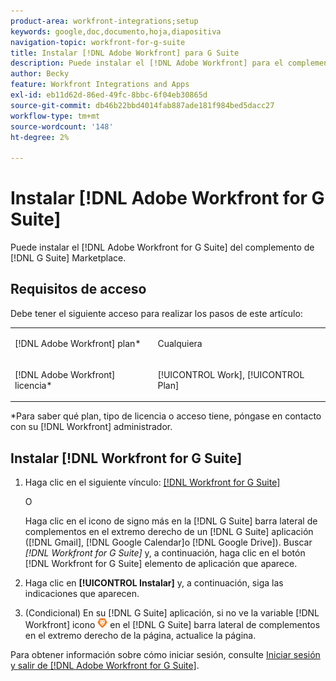 ```yaml
---
product-area: workfront-integrations;setup
keywords: google,doc,documento,hoja,diapositiva
navigation-topic: workfront-for-g-suite
title: Instalar [!DNL Adobe Workfront] para G Suite
description: Puede instalar el [!DNL Adobe Workfront] para el complemento G Suite de G Suite Marketplace.
author: Becky
feature: Workfront Integrations and Apps
exl-id: eb11d62d-86ed-49fc-8bbc-6f04eb30865d
source-git-commit: db46b22bbd4014fab887ade181f984bed5dacc27
workflow-type: tm+mt
source-wordcount: '148'
ht-degree: 2%

---
```


# Instalar [!DNL Adobe Workfront for G Suite]

Puede instalar el [!DNL Adobe Workfront for G Suite] del complemento de [!DNL G Suite] Marketplace.

## Requisitos de acceso

Debe tener el siguiente acceso para realizar los pasos de este artículo:

<table style="table-layout:auto"> 
 <col> 
 <col> 
 <tbody> 
  <tr> 
   <td role="rowheader">[!DNL Adobe Workfront] plan*</td> 
   <td> <p>Cualquiera</p> </td> 
  </tr> 
  <tr> 
   <td role="rowheader">[!DNL Adobe Workfront] licencia*</td> 
   <td> <p>[!UICONTROL Work], [!UICONTROL Plan]</p> </td> 
  </tr>
   </tbody> 
</table>

&#42;Para saber qué plan, tipo de licencia o acceso tiene, póngase en contacto con su [!DNL Workfront] administrador.

## Instalar [!DNL Workfront for G Suite]

1. Haga clic en el siguiente vínculo: [[!DNL Workfront for G Suite]](https://gsuite.google.com/marketplace/app/workfront_for_g_suite/1076371296461)

   O

   Haga clic en el icono de signo más en la [!DNL G Suite] barra lateral de complementos en el extremo derecho de un [!DNL G Suite] aplicación ([!DNL Gmail], [!DNL Google Calendar]o [!DNL Google Drive]). Buscar *[!DNL Workfront for G Suite]* y, a continuación, haga clic en el botón [!DNL Workfront for G Suite] elemento de aplicación que aparece.

1. Haga clic en **[!UICONTROL Instalar]** y, a continuación, siga las indicaciones que aparecen.
1. (Condicional) En su [!DNL G Suite] aplicación, si no ve la variable [!DNL Workfront] icono ![](assets/wf-lion-icon.png) en el [!DNL G Suite] barra lateral de complementos en el extremo derecho de la página, actualice la página.

Para obtener información sobre cómo iniciar sesión, consulte [Iniciar sesión y salir de [!DNL Adobe Workfront for G Suite]](../../workfront-integrations-and-apps/workfront-for-g-suite/log-in-and-out-wf-for-gsuite.md).
